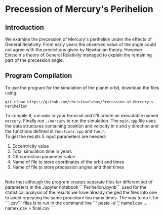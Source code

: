 # Precession of Mercury's Perihelion

## Introduction
We examine the precession of Mercury's perihelion under the effects of General Relativity. From early years the observed value of the angle could not agree with the predictions given by Newtonian theory. However Einstein's theory of General Relativity managed to explain the remaining part of the precession angle.

## Program Compilation
To use the program for the simulation of the planet orbit, download the files using:
```
git clone https://github.com/christosvlahos/Precession-of-Mercury-s-Perihelion
```
To compile it, run ```make``` in your terminal and it'll create an executable named ```mercury```.
Finally run ```./mercury``` to run the simulation. The ```main.cpp``` file uses the data structures containing position and velocity in x and y direction and the functions defined in ```functions.cpp``` and ```fun.h```.
<br />
To get the results 5 input parameters are needed:
1. Eccentricity value
2. Total simulation time in years
3. GR correction parameter value
4. Name of file to store coordinates of the orbit and times
5. Name of file to store precession angles and their times

<br />
Note that although the program creates separate files for different set of parameters in the Jupyter notebook ```Perihelion.ipynb``` used for the statistical analysis of the results we have already merged the files into one to avoid repeating the same procedure too many times. The way to do it for ```.csv``` files is to run in the command line 
```
paste -d ',' name1.csv ... namex.csv > final.csv
```
